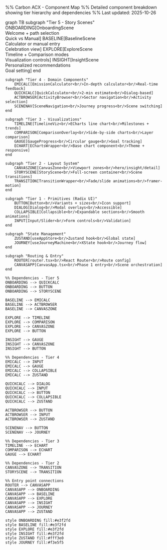 %% Carbon ACX - Component Map
%% Detailed component breakdown showing tier hierarchy and dependencies
%% Last updated: 2025-10-26

graph TB
    subgraph "Tier 5 - Story Scenes"
        ONBOARDING[OnboardingScene<br/>Welcome + path selection<br/>Quick vs Manual]
        BASELINE[BaselineScene<br/>Calculator or manual entry<br/>Celebration view]
        EXPLORE[ExploreScene<br/>Timeline + Comparison modes<br/>Visualization controls]
        INSIGHT[InsightScene<br/>Personalized recommendations<br/>Goal setting]
    end

    subgraph "Tier 4 - Domain Components"
        EMICALC[EmissionCalculator<br/>In-depth calculator<br/>Real-time feedback]
        QUICKCALC[QuickCalculator<br/>2-min estimate<br/>Dialog-based]
        ACTBROWSER[ActivityBrowser<br/>Sector navigation<br/>Activity selection]
        SCENENAV[SceneNavigation<br/>Journey progress<br/>Scene switching]
    end

    subgraph "Tier 3 - Visualizations"
        TIMELINE[TimelineViz<br/>ECharts line chart<br/>Milestones + trends]
        COMPARISON[ComparisonOverlay<br/>Side-by-side charts<br/>Layer comparison]
        GAUGE[GaugeProgress<br/>Circular gauge<br/>Goal tracking]
        ECHART[EChartsWrapper<br/>Base chart component<br/>Theme + responsive]
    end

    subgraph "Tier 2 - Layout System"
        CANVASZONE[CanvasZone<br/>Viewport zones<br/>hero/insight/detail]
        STORYSCENE[StoryScene<br/>Full-screen container<br/>Scene transitions]
        TRANSITION[TransitionWrapper<br/>Fade/slide animations<br/>framer-motion]
    end

    subgraph "Tier 1 - Primitives (Radix UI)"
        BUTTON[Button<br/>Variants + sizes<br/>Icon support]
        DIALOG[Dialog<br/>Modal overlays<br/>Accessible]
        COLLAPSIBLE[Collapsible<br/>Expandable sections<br/>Smooth animations]
        INPUT[Input/Slider<br/>Form controls<br/>Validation]
    end

    subgraph "State Management"
        ZUSTAND[useAppStore<br/>Zustand hook<br/>Global state]
        JOURNEY[useJourneyMachine<br/>XState hook<br/>Journey flow]
    end

    subgraph "Routing & Entry"
        ROUTER[router.tsx<br/>React Router<br/>Route config]
        CANVASAPP[CanvasApp.tsx<br/>Phase 1 entry<br/>Scene orchestration]
    end

    %% Dependencies - Tier 5
    ONBOARDING --> QUICKCALC
    ONBOARDING --> BUTTON
    ONBOARDING --> STORYSCENE

    BASELINE --> EMICALC
    BASELINE --> ACTBROWSER
    BASELINE --> CANVASZONE

    EXPLORE --> TIMELINE
    EXPLORE --> COMPARISON
    EXPLORE --> CANVASZONE
    EXPLORE --> BUTTON

    INSIGHT --> GAUGE
    INSIGHT --> CANVASZONE
    INSIGHT --> BUTTON

    %% Dependencies - Tier 4
    EMICALC --> INPUT
    EMICALC --> GAUGE
    EMICALC --> COLLAPSIBLE
    EMICALC --> ZUSTAND

    QUICKCALC --> DIALOG
    QUICKCALC --> INPUT
    QUICKCALC --> BUTTON
    QUICKCALC --> COLLAPSIBLE
    QUICKCALC --> ZUSTAND

    ACTBROWSER --> BUTTON
    ACTBROWSER --> INPUT
    ACTBROWSER --> ZUSTAND

    SCENENAV --> BUTTON
    SCENENAV --> JOURNEY

    %% Dependencies - Tier 3
    TIMELINE --> ECHART
    COMPARISON --> ECHART
    GAUGE --> ECHART

    %% Dependencies - Tier 2
    CANVASZONE --> TRANSITION
    STORYSCENE --> TRANSITION

    %% Entry point connections
    ROUTER --> CANVASAPP
    CANVASAPP --> ONBOARDING
    CANVASAPP --> BASELINE
    CANVASAPP --> EXPLORE
    CANVASAPP --> INSIGHT
    CANVASAPP --> JOURNEY
    CANVASAPP --> ZUSTAND

    style ONBOARDING fill:#e3f2fd
    style BASELINE fill:#e3f2fd
    style EXPLORE fill:#e3f2fd
    style INSIGHT fill:#e3f2fd
    style ZUSTAND fill:#fff3e0
    style JOURNEY fill:#f3e5f5
